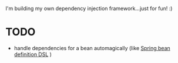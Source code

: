 I'm building my own dependency injection framework...just for fun! :)

# TODO
* handle dependencies for a bean automagically (like [Spring bean definition DSL](https://docs.spring.io/spring-framework/docs/5.0.0.BUILD-SNAPSHOT/spring-framework-reference/kotlin.html#bean-definition-dsl) )

